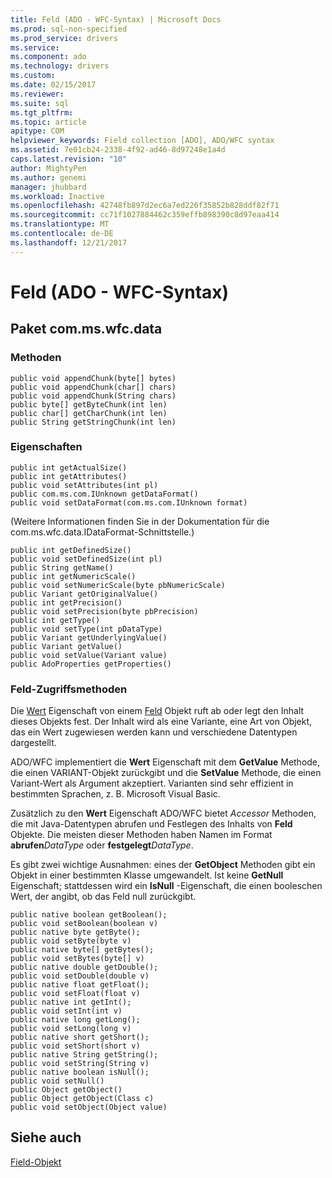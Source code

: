 ```yaml
---
title: Feld (ADO - WFC-Syntax) | Microsoft Docs
ms.prod: sql-non-specified
ms.prod_service: drivers
ms.service: 
ms.component: ado
ms.technology: drivers
ms.custom: 
ms.date: 02/15/2017
ms.reviewer: 
ms.suite: sql
ms.tgt_pltfrm: 
ms.topic: article
apitype: COM
helpviewer_keywords: Field collection [ADO], ADO/WFC syntax
ms.assetid: 7e01cb24-2338-4f92-ad46-8d97248e1a4d
caps.latest.revision: "10"
author: MightyPen
ms.author: genemi
manager: jhubbard
ms.workload: Inactive
ms.openlocfilehash: 42748fb897d2ec6a7ed226f35852b828ddf82f71
ms.sourcegitcommit: cc71f1027884462c359effb898390c8d97eaa414
ms.translationtype: MT
ms.contentlocale: de-DE
ms.lasthandoff: 12/21/2017
---
```

# <a name="field-ado---wfc-syntax"></a>Feld (ADO - WFC-Syntax)
## <a name="package-commswfcdata"></a>Paket com.ms.wfc.data  
  
### <a name="methods"></a>Methoden  
  
```  
public void appendChunk(byte[] bytes)  
public void appendChunk(char[] chars)  
public void appendChunk(String chars)  
public byte[] getByteChunk(int len)  
public char[] getCharChunk(int len)  
public String getStringChunk(int len)  
```  
  
### <a name="properties"></a>Eigenschaften  
  
```  
public int getActualSize()  
public int getAttributes()  
public void setAttributes(int pl)  
public com.ms.com.IUnknown getDataFormat()  
public void setDataFormat(com.ms.com.IUnknown format)  
```  
  
 (Weitere Informationen finden Sie in der Dokumentation für die com.ms.wfc.data.IDataFormat-Schnittstelle.)  
  
```  
public int getDefinedSize()  
public void setDefinedSize(int pl)  
public String getName()  
public int getNumericScale()  
public void setNumericScale(byte pbNumericScale)  
public Variant getOriginalValue()  
public int getPrecision()  
public void setPrecision(byte pbPrecision)  
public int getType()  
public void setType(int pDataType)  
public Variant getUnderlyingValue()  
public Variant getValue()  
public void setValue(Variant value)  
public AdoProperties getProperties()  
```  
  
### <a name="field-accessor-methods"></a>Feld-Zugriffsmethoden  
 Die [Wert](../../../ado/reference/ado-api/value-property-ado.md) Eigenschaft von einem [Feld](../../../ado/reference/ado-api/field-object.md) Objekt ruft ab oder legt den Inhalt dieses Objekts fest. Der Inhalt wird als eine Variante, eine Art von Objekt, das ein Wert zugewiesen werden kann und verschiedene Datentypen dargestellt.  
  
 ADO/WFC implementiert die **Wert** Eigenschaft mit dem **GetValue** Methode, die einen VARIANT-Objekt zurückgibt und die **SetValue** Methode, die einen Variant-Wert als Argument akzeptiert. Varianten sind sehr effizient in bestimmten Sprachen, z. B. Microsoft Visual Basic.  
  
 Zusätzlich zu den **Wert** Eigenschaft ADO/WFC bietet *Accessor* Methoden, die mit Java-Datentypen abrufen und Festlegen des Inhalts von **Feld** Objekte. Die meisten dieser Methoden haben Namen im Format **abrufen***DataType* oder **festgelegt***DataType*.  
  
 Es gibt zwei wichtige Ausnahmen: eines der **GetObject** Methoden gibt ein Objekt in einer bestimmten Klasse umgewandelt. Ist keine **GetNull** Eigenschaft; stattdessen wird ein **IsNull** -Eigenschaft, die einen booleschen Wert, der angibt, ob das Feld null zurückgibt.  
  
```  
public native boolean getBoolean();  
public void setBoolean(boolean v)  
public native byte getByte();  
public void setByte(byte v)  
public native byte[] getBytes();  
public void setBytes(byte[] v)  
public native double getDouble();  
public void setDouble(double v)  
public native float getFloat();  
public void setFloat(float v)  
public native int getInt();  
public void setInt(int v)  
public native long getLong();  
public void setLong(long v)  
public native short getShort();  
public void setShort(short v)  
public native String getString();  
public void setString(String v)  
public native boolean isNull();  
public void setNull()  
public Object getObject()  
public Object getObject(Class c)  
public void setObject(Object value)  
```  
  
## <a name="see-also"></a>Siehe auch  
 [Field-Objekt](../../../ado/reference/ado-api/field-object.md)
